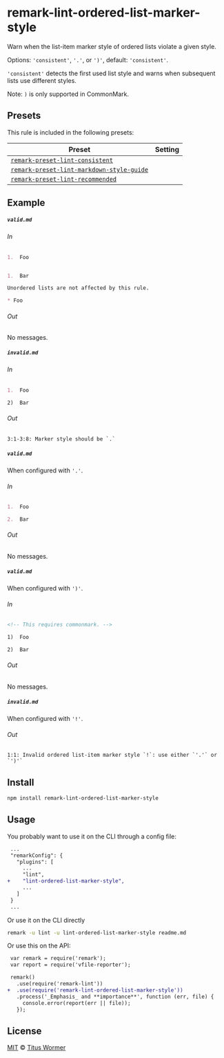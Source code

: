 <!--This file is generated-->

# remark-lint-ordered-list-marker-style

Warn when the list-item marker style of ordered lists violate a given
style.

Options: `'consistent'`, `'.'`, or `')'`, default: `'consistent'`.

`'consistent'` detects the first used list style and warns when subsequent
lists use different styles.

Note: `)` is only supported in CommonMark.

## Presets

This rule is included in the following presets:

| Preset | Setting |
| ------ | ------- |
| [`remark-preset-lint-consistent`](https://github.com/wooorm/remark-lint/tree/master/packages/remark-preset-lint-consistent) |  |
| [`remark-preset-lint-markdown-style-guide`](https://github.com/wooorm/remark-lint/tree/master/packages/remark-preset-lint-markdown-style-guide) |  |
| [`remark-preset-lint-recommended`](https://github.com/wooorm/remark-lint/tree/master/packages/remark-preset-lint-recommended) |  |

## Example

##### `valid.md`

###### In

```markdown
1.  Foo


1.  Bar

Unordered lists are not affected by this rule.

* Foo
```

###### Out

No messages.

##### `invalid.md`

###### In

```markdown
1.  Foo

2)  Bar
```

###### Out

```text
3:1-3:8: Marker style should be `.`
```

##### `valid.md`

When configured with `'.'`.

###### In

```markdown
1.  Foo

2.  Bar
```

###### Out

No messages.

##### `valid.md`

When configured with `')'`.

###### In

```markdown
<!-- This requires commonmark. -->

1)  Foo

2)  Bar
```

###### Out

No messages.

##### `invalid.md`

When configured with `'!'`.

###### Out

```text
1:1: Invalid ordered list-item marker style `!`: use either `'.'` or `')'`
```

## Install

```sh
npm install remark-lint-ordered-list-marker-style
```

## Usage

You probably want to use it on the CLI through a config file:

```diff
 ...
 "remarkConfig": {
   "plugins": [
     ...
     "lint",
+    "lint-ordered-list-marker-style",
     ...
   ]
 }
 ...
```

Or use it on the CLI directly

```sh
remark -u lint -u lint-ordered-list-marker-style readme.md
```

Or use this on the API:

```diff
 var remark = require('remark');
 var report = require('vfile-reporter');

 remark()
   .use(require('remark-lint'))
+  .use(require('remark-lint-ordered-list-marker-style'))
   .process('_Emphasis_ and **importance**', function (err, file) {
     console.error(report(err || file));
   });
```

## License

[MIT](https://github.com/wooorm/remark-lint/blob/master/LICENSE) © [Titus Wormer](http://wooorm.com)
